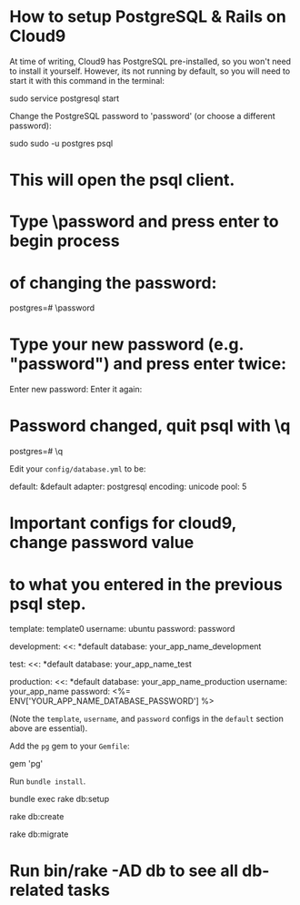 # How to setup PostgreSQL & Rails on Cloud9

At time of writing, Cloud9 has PostgreSQL pre-installed, so you won't need to install it yourself. However, its not running by default, so you will need to start it with this command in the terminal:

sudo service postgresql start

Change the PostgreSQL password to 'password' (or choose a different password):

sudo sudo -u postgres psql

# This will open the psql client.

# Type \password and press enter to begin process
# of changing the password:
postgres=# \password

# Type your new password (e.g. "password") and press enter twice:
Enter new password: 
Enter it again: 

# Password changed, quit psql with \q
postgres=# \q 

Edit your `config/database.yml` to be:

default: &default
  adapter: postgresql
  encoding: unicode
  pool: 5
  
  # Important configs for cloud9, change password value
  # to what you entered in the previous psql step.
  template: template0
  username: ubuntu
  password: password
  
development:
  <<: *default
  database: your_app_name_development

test:
  <<: *default
  database: your_app_name_test

production:
  <<: *default
  database: your_app_name_production
  username: your_app_name
  password: <%= ENV['YOUR_APP_NAME_DATABASE_PASSWORD'] %>


(Note the `template`, `username`, and `password` configs in the `default` section above are essential).

Add the `pg` gem to your `Gemfile`:

gem 'pg'

Run `bundle install`.



bundle exec rake db:setup

rake db:create

rake db:migrate

# Run bin/rake -AD db to see all db-related tasks
